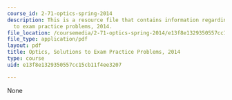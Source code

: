 ```yaml
---
course_id: 2-71-optics-spring-2014
description: This is a resource file that contains information regarding optics solutions
  to exam practice problems, 2014.
file_location: /coursemedia/2-71-optics-spring-2014/e13f8e1329350557cc15cb11f4ee3207_MIT2_71S14_s14_PracPr_Sol.pdf
file_type: application/pdf
layout: pdf
title: Optics, Solutions to Exam Practice Problems, 2014
type: course
uid: e13f8e1329350557cc15cb11f4ee3207

---
```

None